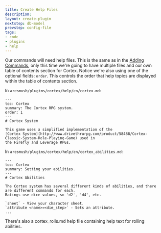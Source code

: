 ```yaml
---
title: Create Help Files
description:
layout: create-plugin
nextstep: db-model
prevstep: config-file
tags: 
- code
- plugins
- help
---
```


Our commands will need help files.  This is the same as in the [Adding Commands](/tutorials/code/add-cmd), only this time we're going to have multiple files and our own table of contents section for Cortex.  Notice we're also using one of the optional fields: `order`.  This controls the order that help topics are displayed within the table of contents section.


In `aresmush/plugins/cortex/help/en/cortex.md`:

    ---
    toc: Cortex
    summary: The Cortex RPG system.
    order: 1
    ---
    # Cortex System
    
    This game uses a simplified implementation of the 
    [Cortex System](http://www.drivethrurpg.com/product/58488/Cortex-Classic-System-Role-Playing-Game) used in 
    the Firefly and Leverage RPGs.

In `aresmush/plugins/cortex/help/en/cortex_abilities.md`:

    ---
    toc: Cortex
    summary: Setting your abilities.
    ---
    # Cortex Abilities
    
    The Cortex system has several different kinds of abilities, and there are different commands for each.
    Ratings use dice values, so 'd2', 'd4', etc.
    
    `sheet` - View your character sheet.
    `attribute <name>=<die_step>` - Sets an attribute.
    ...


There's also a cortex_rolls.md help file containing help text for rolling abilities.